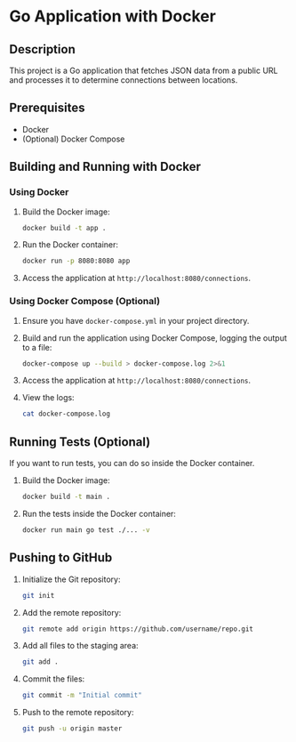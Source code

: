 # Go Application with Docker

## Description

This project is a Go application that fetches JSON data from a public URL and processes it to determine connections between locations.

## Prerequisites

- Docker
- (Optional) Docker Compose

## Building and Running with Docker

### Using Docker

1. Build the Docker image:
    ```bash
    docker build -t app .
    ```

2. Run the Docker container:
    ```bash
    docker run -p 8080:8080 app
    ```

3. Access the application at `http://localhost:8080/connections`.

### Using Docker Compose (Optional)

1. Ensure you have `docker-compose.yml` in your project directory.

2. Build and run the application using Docker Compose, logging the output to a file:
    ```bash
    docker-compose up --build > docker-compose.log 2>&1
    ```

3. Access the application at `http://localhost:8080/connections`.

4. View the logs:
    ```bash
    cat docker-compose.log
    ```

## Running Tests (Optional)

If you want to run tests, you can do so inside the Docker container.

1. Build the Docker image:
    ```bash
    docker build -t main .
    ```

2. Run the tests inside the Docker container:
    ```bash
    docker run main go test ./... -v
    ```

## Pushing to GitHub

1. Initialize the Git repository:
    ```bash
    git init
    ```

2. Add the remote repository:
    ```bash
    git remote add origin https://github.com/username/repo.git
    ```

3. Add all files to the staging area:
    ```bash
    git add .
    ```

4. Commit the files:
    ```bash
    git commit -m "Initial commit"
    ```

5. Push to the remote repository:
    ```bash
    git push -u origin master
    ```

